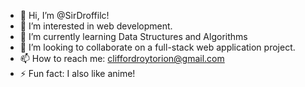 - 👋 Hi, I’m @SirDroffilc!
- 👀 I’m interested in web development. 
- 🌱 I’m currently learning Data Structures and Algorithms
- 💞️ I’m looking to collaborate on a full-stack web application project.
- 📫 How to reach me: cliffordroytorion@gmail.com
- ⚡ Fun fact: I also like anime!

<!---
SirDroffilc/SirDroffilc is a ✨ special ✨ repository because its `README.md` (this file) appears on your GitHub profile.
You can click the Preview link to take a look at your changes.
--->
